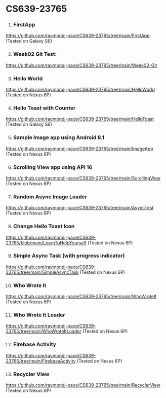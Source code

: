 # CS639-23765

1. ### FirstApp
https://github.com/raymondj-pace/CS639-23765/tree/main/FirstApp (Tested on Galaxy S6)

2. ### Week02 Git Test:
https://github.com/raymondj-pace/CS639-23765/tree/main/Week02-Git

3. ### Hello World
https://github.com/raymondj-pace/CS639-23765/tree/main/HelloWorld (Tested on Nexus 6P)

4. ### Hello Toast with Counter
https://github.com/raymondj-pace/CS639-23765/tree/main/HelloToast (Tested on Galaxy S6)

5. ### Sample Image app using Android 8.1
https://github.com/raymondj-pace/CS639-23765/tree/main/ImageApp (Tested on Nexus 6P)

6. ### Scrolling View app using API 16
https://github.com/raymondj-pace/CS639-23765/tree/main/ScrollingView (Tested on Nexus 6P)

7. ### Random Async Image Loader
https://github.com/raymondj-pace/CS639-23765/tree/main/AsyncTest (Tested on Nexus 6P)

8. ### Change Hello Toast Icon
https://github.com/raymondj-pace/CS639-23765/blob/main/LearnToHelpYourself (Tested on Nexus 6P)

9. ### Simple Async Task (with progress indicator)
https://github.com/raymondj-pace/CS639-23765/tree/main/SimpleAsyncTask (Tested on Nexus 6P)

10. ### Who Wrote It
https://github.com/raymondj-pace/CS639-23765/tree/main/WhoWroteIt (Tested on Nexus 6P)

11. ### Who Wrote It Loader
https://github.com/raymondj-pace/CS639-23765/tree/main/WhoWroteItLoader (Tested on Nexus 6P)

12. ### Firebase Activity
https://github.com/raymondj-pace/CS639-23765/tree/main/FirebaseActivity (Tested on Nexus 6P)

13. ### Recycler View
https://github.com/raymondj-pace/CS639-23765/tree/main/RecyclerView (Tested on Nexus 6P)

